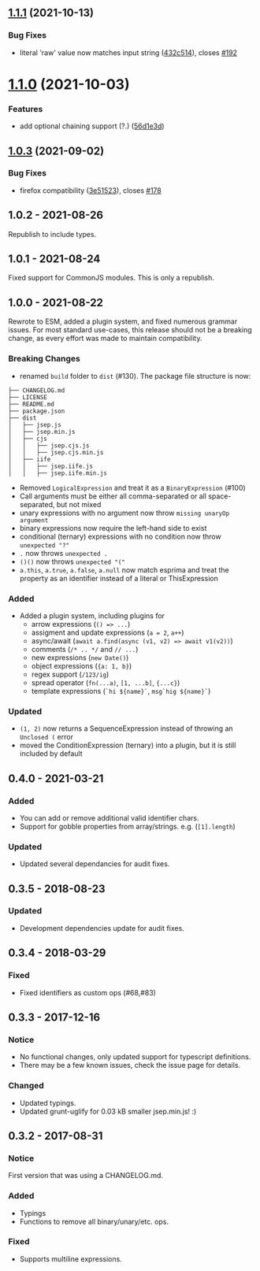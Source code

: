 ## [1.1.1](https://github.com/EricSmekens/jsep/compare/v1.1.0...v1.1.1) (2021-10-13)


### Bug Fixes

* literal 'raw' value now matches input string ([432c514](https://github.com/EricSmekens/jsep/commit/432c51485d360e8d6db2b75d0296cd93a0277146)), closes [#192](https://github.com/EricSmekens/jsep/issues/192)

# [1.1.0](https://github.com/EricSmekens/jsep/compare/v1.0.3...v1.1.0) (2021-10-03)


### Features

* add optional chaining support (?.) ([56d1e3d](https://github.com/EricSmekens/jsep/commit/56d1e3daeba094a87b02432a8b6a5d3fecb1c4ed))

## [1.0.3](https://github.com/EricSmekens/jsep/compare/v1.0.2...v1.0.3) (2021-09-02)


### Bug Fixes

* firefox compatibility ([3e51523](https://github.com/EricSmekens/jsep/commit/3e51523ff56b69b08366356a9e5789873ed4f491)), closes [#178](https://github.com/EricSmekens/jsep/issues/178)

## 1.0.2 - 2021-08-26
Republish to include types.

## 1.0.1 - 2021-08-24
Fixed support for CommonJS modules. This is only a republish.

## 1.0.0 - 2021-08-22
Rewrote to ESM, added a plugin system, and fixed numerous grammar issues. For most standard use-cases, this release should not be a breaking change, as every effort was made to maintain compatibility.

### Breaking Changes
- renamed `build` folder to `dist` (#130). The package file structure is now:
```
├── CHANGELOG.md
├── LICENSE
├── README.md
├── package.json
├── dist
│   ├── jsep.js
│   ├── jsep.min.js
│   ├── cjs
│   │   ├── jsep.cjs.js
│   │   ├── jsep.cjs.min.js
│   ├── iife
│   │   ├── jsep.iife.js
│   │   ├── jsep.iife.min.js
```
- Removed `LogicalExpression` and treat it as a `BinaryExpression` (#100)
- Call arguments must be either all comma-separated or all space-separated, but not mixed
- unary expressions with no argument now throw `missing unaryOp argument`
- binary expressions now require the left-hand side to exist
- conditional (ternary) expressions with no condition now throw `unexpected "?"`
- `.` now throws `unexpected .`
- `()()` now throws `unexpected "("`
- `a.this`, `a.true`, `a.false`, `a.null` now match esprima and treat the property as an identifier instead of a literal or ThisExpression

### Added
- Added a plugin system, including plugins for
    - arrow expressions (`() => ...`)
    - assigment and update expressions (`a = 2`, `a++`)
    - async/await (`await a.find(async (v1, v2) => await v1(v2))`)
    - comments (`/* .. */` and `// ...`)
    - new expressions (`new Date()`)
    - object expressions (`{a: 1, b}`)
    - regex support (`/123/ig`)
    - spread operator (`fn(...a)`, `[1, ...b]`, `{...c}`)
    - template expressions (`` `hi ${name}` ``, `` msg`hig ${name}` ``)

### Updated
- `(1, 2)` now returns a SequenceExpression instead of throwing an `Unclosed (` error
- moved the ConditionExpression (ternary) into a plugin, but it is still included by default

## 0.4.0 - 2021-03-21
### Added
- You can add or remove additional valid identifier chars.
- Support for gobble properties from array/strings. e.g. (`[1].length`)

### Updated
- Updated several dependancies for audit fixes.

## 0.3.5 - 2018-08-23
### Updated
- Development dependencies update for audit fixes.

## 0.3.4 - 2018-03-29
### Fixed
- Fixed identifiers as custom ops (#68,#83)

## 0.3.3 - 2017-12-16
### Notice
- No functional changes, only updated support for typescript definitions.
- There may be a few known issues, check the issue page for details.
### Changed
- Updated typings.
- Updated grunt-uglify for 0.03 kB smaller jsep.min.js! :)

## 0.3.2 - 2017-08-31
### Notice
First version that was using a CHANGELOG.md.

### Added
- Typings
- Functions to remove all binary/unary/etc. ops.

### Fixed
- Supports multiline expressions.
